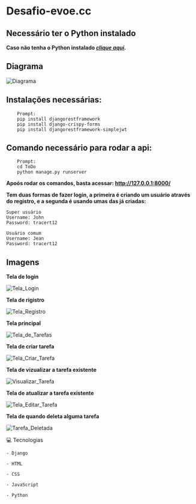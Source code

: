 <h1 align="center">

# Desafio-evoe.cc
</h1>

## Necessário ter o Python instalado
**Caso não tenha o Python instalado *[clique aqui](https://www.python.org/downloads/).***

## Diagrama
![Diagrama](https://user-images.githubusercontent.com/68566439/117908988-ca6b9080-b2af-11eb-927f-5ad761580ac5.png)

## Instalações necessárias:
```
    Prompt:
    pip install djangorestframework
    pip install django-crispy-forms
    pip install djangorestframework-simplejwt
```

## Comando necessário para rodar a api:
``` 
    Prompt:
    cd ToDo
    python manage.py runserver
```
**Apoós rodar os comandos, basta acessar: http://127.0.0.1:8000/**

**Tem duas formas de fazer login, a primeira é criando um usuário através do registro, e a segunda é usando umas das já criadas:**
```
Super usuário
Username: John
Password: tracert12

Usuário comum
Username: Jean
Password: tracert12
```

## Imagens
**Tela de login**

![Tela_Login](https://user-images.githubusercontent.com/68566439/117909068-f2f38a80-b2af-11eb-939a-4eb8624a0231.png)

**Tela de rigistro**

![Tela_Registro](https://user-images.githubusercontent.com/68566439/117909067-f2f38a80-b2af-11eb-853c-c1cf80bd555f.png)

**Tela principal**

![Tela_de_Tarefas](https://user-images.githubusercontent.com/68566439/117915011-c2651e00-b2ba-11eb-8318-e67bbd21cfa3.png)

**Tela de criar tarefa**

![Tela_Criar_Tarefa](https://user-images.githubusercontent.com/68566439/117909051-ec651300-b2af-11eb-9907-8cffc22383f6.png)

**Tela de vizualizar a tarefa existente**

![Visualizar_Tarefa](https://user-images.githubusercontent.com/68566439/117909079-f6871180-b2af-11eb-855f-c028a9550df9.png)

**Tela de atualizar a tarefa existente**

![Tela_Editar_Tarefa](https://user-images.githubusercontent.com/68566439/117909055-ed964000-b2af-11eb-94a3-b0905c2841a6.png)

**Tela de quando deleta alguma tarefa**

![Tarefa_Deletada](https://user-images.githubusercontent.com/68566439/117909045-ea02b900-b2af-11eb-8399-6267fba9e014.png)


💻 Tecnologias
```
- Django

- HTML

- CSS

- JavaScript

- Python
```